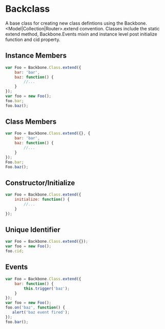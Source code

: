 # Backclass

A base class for creating new class defintions using the Backbone.&lt;Model|Collection|Router&gt;.extend convention. 
Classes include the static extend method, Backbone.Events mixin and instance level post initialize function 
and cid property.

## Instance Members
```js
var Foo = Backbone.Class.extend({
    bar: 'bar',
    baz: function() {
        //...
    }
});
var foo = new Foo();
foo.bar;
foo.baz();
```

## Class Members
```js
var Foo = Backbone.Class.extend({}, {
    bar: 'bar',
    baz: function() {
        //...
    }
});
Foo.bar;
Foo.baz();
```

## Constructor/Initialize
```js
var Foo = Backbone.Class.extend({
    initialize: function() {
        //...
    }
});
```

##  Unique Identifier
```js
var Foo = Backbone.Class.extend({});
var foo = new Foo();
foo.cid;
```

##  Events
```js
var Foo = Backbone.Class.extend({
    bar: function() {
        this.trigger('baz');
    }
});
var foo = new Foo();
foo.on('baz', function() {
   alert('baz event fired');
});
foo.bar();
```
